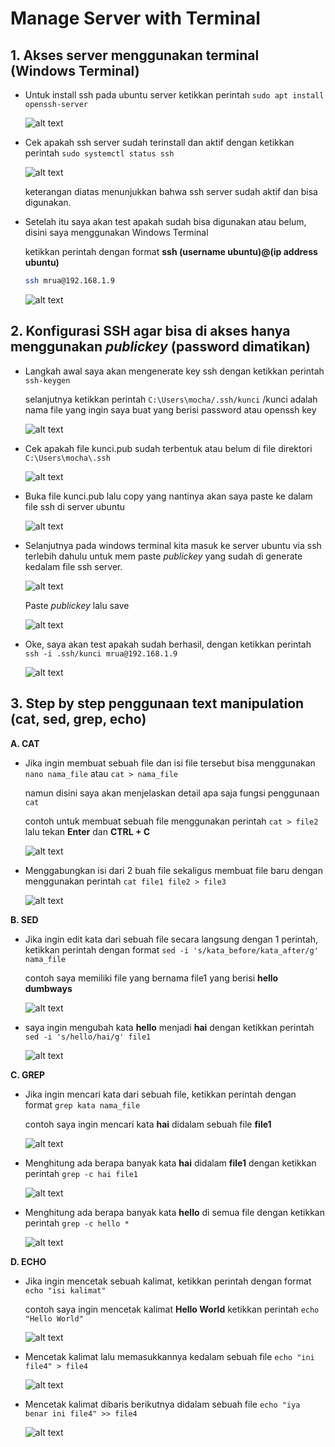 # Manage Server with Terminal


## 1. Akses server menggunakan terminal (Windows Terminal)


- Untuk install ssh pada ubuntu server ketikkan perintah ``` sudo apt install openssh-server ```


  ![alt text](https://github.com/mochamadrere/devops23-dumbways-mochamadrere/blob/main/Pict/sudo%20apt%20install%20openssh-server.png)


- Cek apakah ssh server sudah terinstall dan aktif dengan ketikkan perintah ``` sudo systemctl status ssh ```

  
  ![alt text](https://github.com/mochamadrere/devops23-dumbways-mochamadrere/blob/main/Pict/sudo%20systemctl%20status%20ssh.png)

  keterangan diatas menunjukkan bahwa ssh server sudah aktif dan bisa digunakan.


- Setelah itu saya akan test apakah sudah bisa digunakan atau belum, disini saya menggunakan Windows Terminal


  ketikkan perintah dengan format **ssh (username ubuntu)@(ip address ubuntu)**


  ```sh
  ssh mrua@192.168.1.9
  ```


  ![alt text](https://github.com/mochamadrere/devops23-dumbways-mochamadrere/blob/main/Pict/ssh%20mrua%40192.168.1.9.png)


## 2. Konfigurasi SSH agar bisa di akses hanya menggunakan _publickey_ (password dimatikan)


- Langkah awal saya akan mengenerate key ssh dengan ketikkan perintah ``` ssh-keygen ```

  selanjutnya ketikkan perintah ``` C:\Users\mocha/.ssh/kunci ``` /kunci adalah nama file yang ingin saya buat yang berisi password atau openssh key


  ![alt text](https://github.com/mochamadrere/devops23-dumbways-mochamadrere/blob/main/Pict/ssh-keygen.png)


- Cek apakah file kunci.pub sudah terbentuk atau belum di file direktori ``` C:\Users\mocha\.ssh ```

  ![alt text](https://github.com/mochamadrere/devops23-dumbways-mochamadrere/blob/main/Pict/cek%20file%20kunci.pub%20di%20lokal.png)


- Buka file kunci.pub lalu copy yang nantinya akan saya paste ke dalam file ssh di server ubuntu

  ![alt text](https://github.com/mochamadrere/devops23-dumbways-mochamadrere/blob/main/Pict/kunci.pub.png)


- Selanjutnya pada windows terminal kita masuk ke server ubuntu via ssh terlebih dahulu untuk mem paste _publickey_ yang sudah di generate kedalam file ssh server.

  ![alt text](https://github.com/mochamadrere/devops23-dumbways-mochamadrere/blob/main/Pict/open%20file%20.ssh%20di%20server%20ubuntu.png)


  Paste _publickey_ lalu save

  ![alt text](https://github.com/mochamadrere/devops23-dumbways-mochamadrere/blob/main/Pict/authorized_keys.png)


- Oke, saya akan test apakah sudah berhasil, dengan ketikkan perintah ``` ssh -i .ssh/kunci mrua@192.168.1.9 ```

  ![alt text](https://github.com/mochamadrere/devops23-dumbways-mochamadrere/blob/main/Pict/ssh%20-i%20.ssh(slash)kunci%20mrua%40192.168.1.9.png)


## 3. Step by step penggunaan text manipulation (cat, sed, grep, echo)

  **A. CAT**

  - Jika ingin membuat sebuah file dan isi file tersebut bisa menggunakan ``` nano nama_file ``` atau ``` cat > nama_file ```
 
    namun disini saya akan menjelaskan detail apa saja fungsi penggunaan ``` cat ```

    contoh untuk membuat sebuah file menggunakan perintah ``` cat > file2 ``` lalu tekan **Enter** dan **CTRL + C**
  
    ![alt text](https://github.com/mochamadrere/devops23-dumbways-mochamadrere/blob/main/Pict/cat%20file2.png)

  - Menggabungkan isi dari 2 buah file sekaligus membuat file baru dengan menggunakan perintah ``` cat file1 file2 > file3 ```

    ![alt text](https://github.com/mochamadrere/devops23-dumbways-mochamadrere/blob/main/Pict/menggabungkan%20kedua%20file%20dan%20masukkan%20ke%20file%20baru.png)


  **B. SED**

  - Jika ingin edit kata dari sebuah file secara langsung dengan 1 perintah, ketikkan perintah dengan format ``` sed -i 's/kata_before/kata_after/g' nama_file ```

    contoh saya memiliki file yang bernama file1 yang berisi **hello dumbways**

    ![alt text](https://github.com/mochamadrere/devops23-dumbways-mochamadrere/blob/main/Pict/isi%20file1.png)

  - saya ingin mengubah kata **hello** menjadi **hai** dengan ketikkan perintah ``` sed -i 's/hello/hai/g' file1 ```

    ![alt text](https://github.com/mochamadrere/devops23-dumbways-mochamadrere/blob/main/Pict/penggunaan%20sed%20-i.png)


  **C. GREP**

  - Jika ingin mencari kata dari sebuah file, ketikkan perintah dengan format ``` grep kata nama_file ```

    contoh saya ingin mencari kata **hai** didalam sebuah file **file1**

    ![alt text](https://github.com/mochamadrere/devops23-dumbways-mochamadrere/blob/main/Pict/penggunaan%20grep%20untuk%20search%20kata%20didalam%20file.png)

  - Menghitung ada berapa banyak kata **hai** didalam **file1** dengan ketikkan perintah ``` grep -c hai file1 ```

    ![alt text](https://github.com/mochamadrere/devops23-dumbways-mochamadrere/blob/main/Pict/grep%20c.png)

  - Menghitung ada berapa banyak kata **hello** di semua file dengan ketikkan perintah ``` grep -c hello * ```

    ![alt text](https://github.com/mochamadrere/devops23-dumbways-mochamadrere/blob/main/Pict/grep%20c%20hello%20bintang.png)


  **D. ECHO**

  - Jika ingin mencetak sebuah kalimat, ketikkan perintah dengan format ``` echo "isi kalimat" ```

    contoh saya ingin mencetak kalimat **Hello World** ketikkan perintah ``` echo "Hello World" ```

    ![alt text](https://github.com/mochamadrere/devops23-dumbways-mochamadrere/blob/main/Pict/echo%20mencetak%20kata.png)

  - Mencetak kalimat lalu memasukkannya kedalam sebuah file ``` echo "ini file4" > file4 ```

    ![alt text](https://github.com/mochamadrere/devops23-dumbways-mochamadrere/blob/main/Pict/echo%20mencetak%20dan%20menambah%20file.png)

  - Mencetak kalimat dibaris berikutnya didalam sebuah file ``` echo "iya benar ini file4" >> file4 ```

    ![alt text](https://github.com/mochamadrere/devops23-dumbways-mochamadrere/blob/main/Pict/echo%20mencetak%20baris%20baru%20di%20sebuah%20file.png)
